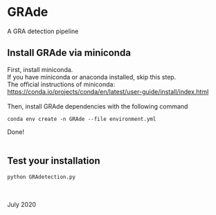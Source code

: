 # GRAde
A GRA detection pipeline

## Install GRAde via miniconda
First, install miniconda. 
<br>
If you have miniconda or anaconda installed, skip this step.
<br>
The official instructions of miniconda: https://conda.io/projects/conda/en/latest/user-guide/install/index.html 
<br><br>
Then, install GRAde dependencies with the following command
```
conda env create -n GRAde --file environment.yml
```
Done!
<br><br>

## Test your installation
```
python GRAdetection.py 
```
<br><br>
July 2020
